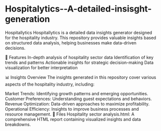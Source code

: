 # Hospitalytics--A-detailed-insisght-generation
Hospitallytics
Hospitallytics is a detailed data insights generator designed for the hospitality industry. This repository provides valuable insights based on structured data analysis, helping businesses make data-driven decisions.

📌 Features
In-depth analysis of hospitality sector data
Identification of key trends and patterns
Actionable insights for strategic decision-making
Data visualization for better interpretation

📊 Insights Overview
The insights generated in this repository cover various aspects of the hospitality industry, including:

Market Trends: Identifying growth patterns and emerging opportunities.
Customer Preferences: Understanding guest expectations and behaviors.
Revenue Optimization: Data-driven approaches to maximize profitability.
Operational Efficiency: Insights to improve business processes and resource management.
📂 Files
Hospitality sector analysis.html: A comprehensive HTML report containing visualized insights and data breakdowns.
